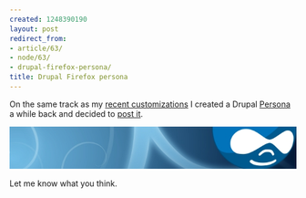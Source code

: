 ```yaml
---
created: 1248390190
layout: post
redirect_from:
- article/63/
- node/63/
- drupal-firefox-persona/
title: Drupal Firefox persona
---
```

On the same track as my <a href="/custom-drupal-org-css">recent customizations</a> I created a Drupal <a href="http://www.getpersonas.com/">Persona</a> a while back and decided to <a href="http://www.getpersonas.com/persona/32626">post it</a>.

<a href="http://www.getpersonas.com/persona/32626"><img src="/files/drupal-persona.jpg" alt="persona preview" /></a>

Let me know what you think.

